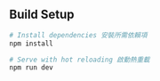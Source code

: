 

## Build Setup

``` bash
# Install dependencies 安裝所需依賴項
npm install

# Serve with hot reloading 啟動熱重載
npm run dev

```

